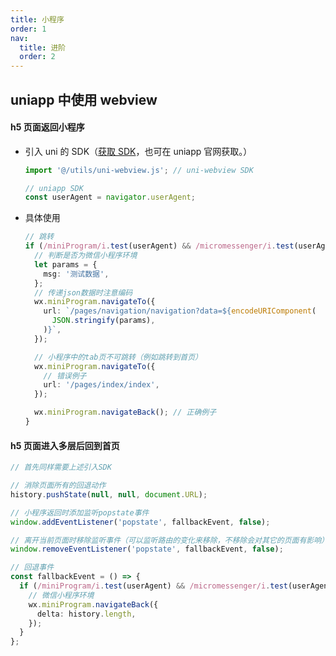 ```yaml
---
title: 小程序
order: 1
nav:
  title: 进阶
  order: 2
---
```


## uniapp 中使用 webview

#### h5 页面返回小程序

- 引入 uni 的 SDK（[获取 SDK](https://github.com/KinXpeng/cins-docs/tree/main/utils)，也可在 uniapp 官网获取。）

  ```ts
  import '@/utils/uni-webview.js'; // uni-webview SDK

  // uniapp SDK
  const userAgent = navigator.userAgent;
  ```

- 具体使用

  ```ts
  // 跳转
  if (/miniProgram/i.test(userAgent) && /micromessenger/i.test(userAgent)) {
    // 判断是否为微信小程序环境
    let params = {
      msg: '测试数据',
    };
    // 传递json数据时注意编码
    wx.miniProgram.navigateTo({
      url: `/pages/navigation/navigation?data=${encodeURIComponent(
        JSON.stringify(params),
      )}`,
    });

    // 小程序中的tab页不可跳转（例如跳转到首页）
    wx.miniProgram.navigateTo({
      // 错误例子
      url: '/pages/index/index',
    });

    wx.miniProgram.navigateBack(); // 正确例子
  }
  ```

#### h5 页面进入多层后回到首页

```ts
// 首先同样需要上述引入SDK

// 消除页面所有的回退动作
history.pushState(null, null, document.URL);

// 小程序返回时添加监听popstate事件
window.addEventListener('popstate', fallbackEvent, false);

// 离开当前页面时移除监听事件（可以监听路由的变化来移除，不移除会对其它的页面有影响）
window.removeEventListener('popstate', fallbackEvent, false);

// 回退事件
const fallbackEvent = () => {
  if (/miniProgram/i.test(userAgent) && /micromessenger/i.test(userAgent)) {
    // 微信小程序环境
    wx.miniProgram.navigateBack({
      delta: history.length,
    });
  }
};
```
